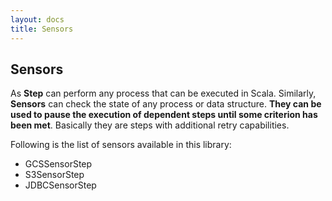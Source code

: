 ```yaml
---
layout: docs
title: Sensors
---
```


## Sensors

As **Step** can perform any process that can be executed in Scala. Similarly, **Sensors** can check the state of any process or data structure.
**They can be used to pause the execution of dependent steps until some criterion has been met**. Basically they are steps with additional retry capabilities.

Following is the list of sensors available in this library:
- GCSSensorStep
- S3SensorStep
- JDBCSensorStep